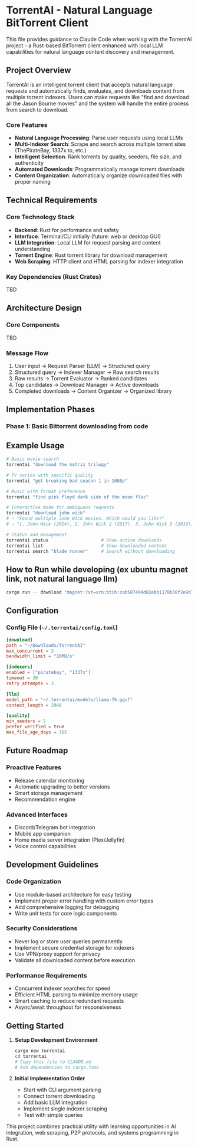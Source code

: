 # TorrentAI - Natural Language BitTorrent Client

This file provides guidance to Claude Code when working with the TorrentAI project - a Rust-based BitTorrent client enhanced with local LLM capabilities for natural language content discovery and management.

## Project Overview

TorrentAI is an intelligent torrent client that accepts natural language requests and automatically finds, evaluates, and downloads content from multiple torrent indexers. Users can make requests like "find and download all the Jason Bourne movies" and the system will handle the entire process from search to download.

### Core Features
- **Natural Language Processing**: Parse user requests using local LLMs
- **Multi-Indexer Search**: Scrape and search across multiple torrent sites (ThePirateBay, 1337x.to, etc.)
- **Intelligent Selection**: Rank torrents by quality, seeders, file size, and authenticity
- **Automated Downloads**: Programmatically manage torrent downloads
- **Content Organization**: Automatically organize downloaded files with proper naming

## Technical Requirements

### Core Technology Stack
- **Backend**: Rust for performance and safety
- **Interface**: Terminal/CLI initially (future: web or desktop GUI)
- **LLM Integration**: Local LLM for request parsing and content understanding
- **Torrent Engine**: Rust torrent library for download management
- **Web Scraping**: HTTP client and HTML parsing for indexer integration

### Key Dependencies (Rust Crates)
TBD

## Architecture Design

### Core Components

TBD

### Message Flow
1. User input → Request Parser (LLM) → Structured query
2. Structured query → Indexer Manager → Raw search results
3. Raw results → Torrent Evaluator → Ranked candidates
4. Top candidates → Download Manager → Active downloads
5. Completed downloads → Content Organizer → Organized library

## Implementation Phases

### Phase 1: Basic Bittorrent downloading from code

## Example Usage

```bash
# Basic movie search
torrentai "download the matrix trilogy"

# TV series with specific quality
torrentai "get breaking bad season 1 in 1080p"

# Music with format preference
torrentai "find pink floyd dark side of the moon flac"

# Interactive mode for ambiguous requests
torrentai "download john wick"
# → "Found multiple John Wick movies. Which would you like?"
# → "1. John Wick (2014), 2. John Wick 2 (2017), 3. John Wick 3 (2019), 4. All of them"

# Status and management
torrentai status                    # Show active downloads
torrentai list                      # Show downloaded content
torrentai search "blade runner"     # Search without downloading
```

## How to Run while developing (ex ubuntu magnet link, not natural language llm)
```bash
cargo run -- download "magnet:?xt=urn:btih:cab507494d02ebb1178b38f2e9d7be299c86b862"
```

## Configuration

### Config File (`~/.torrentai/config.toml`)
```toml
[download]
path = "~/Downloads/TorrentAI"
max_concurrent = 3
bandwidth_limit = "10MB/s"

[indexers]
enabled = ["piratebay", "1337x"]
timeout = 30
retry_attempts = 3

[llm]
model_path = "~/.torrentai/models/llama-7b.gguf"
context_length = 2048

[quality]
min_seeders = 5
prefer_verified = true
max_file_age_days = 365
```

## Future Roadmap

### Proactive Features
- Release calendar monitoring
- Automatic upgrading to better versions
- Smart storage management
- Recommendation engine

### Advanced Interfaces
- Discord/Telegram bot integration
- Mobile app companion
- Home media server integration (Plex/Jellyfin)
- Voice control capabilities

## Development Guidelines

### Code Organization
- Use module-based architecture for easy testing
- Implement proper error handling with custom error types
- Add comprehensive logging for debugging
- Write unit tests for core logic components

### Security Considerations
- Never log or store user queries permanently
- Implement secure credential storage for indexers
- Use VPN/proxy support for privacy
- Validate all downloaded content before execution

### Performance Requirements
- Concurrent indexer searches for speed
- Efficient HTML parsing to minimize memory usage
- Smart caching to reduce redundant requests
- Async/await throughout for responsiveness

## Getting Started

1. **Setup Development Environment**
   ```bash
   cargo new torrentai
   cd torrentai
   # Copy this file to CLAUDE.md
   # Add dependencies to Cargo.toml
   ```

2. **Initial Implementation Order**
   - Start with CLI argument parsing
   - Connect torrent downloading
   - Add basic LLM integration
   - Implement single indexer scraping
   - Test with simple queries

This project combines practical utility with learning opportunities in AI integration, web scraping, P2P protocols, and systems programming in Rust.